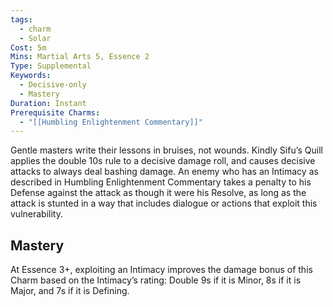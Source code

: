 ```yaml
---
tags:
  - charm
  - Solar
Cost: 5m
Mins: Martial Arts 5, Essence 2
Type: Supplemental
Keywords:
  - Decisive-only
  - Mastery
Duration: Instant
Prerequisite Charms:
  - "[[Humbling Enlightenment Commentary]]"
---
```

Gentle masters write their lessons in bruises, not wounds. Kindly Sifu’s Quill applies the double 10s rule to a decisive damage roll, and causes decisive attacks to always deal bashing damage. An enemy who has an Intimacy as described in Humbling Enlightenment Commentary takes a penalty to his Defense against the attack as though it were his Resolve, as long as the attack is stunted in a way that includes dialogue or actions that exploit this vulnerability. 

## Mastery

At Essence 3+, exploiting an Intimacy improves the damage bonus of this Charm based on the Intimacy’s rating: Double 9s if it is Minor, 8s if it is Major, and 7s if it is Defining.